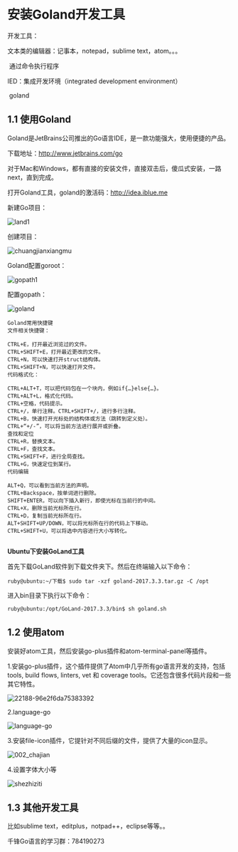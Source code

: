 # 安装Goland开发工具

开发工具：

文本类的编辑器：记事本，notepad，sublime text，atom。。。

​	通过命令执行程序

IED：集成开发环境（integrated development environment）

​	goland



## 1.1 使用Goland

Goland是JetBrains公司推出的Go语言IDE，是一款功能强大，使用便捷的产品。

下载地址：<http://www.jetbrains.com/go>

对于Mac和Windows，都有直接的安装文件，直接双击后，傻瓜式安装，一路next，直到完成。



打开Goland工具，goland的激活码：http://idea.iblue.me



新建Go项目：

![land1](http://7xtcwd.com1.z0.glb.clouddn.com/land1.bmp)



创建项目：

![chuangjianxiangmu](http://7xtcwd.com1.z0.glb.clouddn.com/chuangjianxiangmu.png)



Goland配置goroot：

![gopath1](http://7xtcwd.com1.z0.glb.clouddn.com/gopath1.png)



配置gopath：

![goland](http://7xtcwd.com1.z0.glb.clouddn.com/goland.png)





```
Goland常用快捷键
文件相关快捷键：

CTRL+E，打开最近浏览过的文件。
CTRL+SHIFT+E，打开最近更改的文件。
CTRL+N，可以快速打开struct结构体。
CTRL+SHIFT+N，可以快速打开文件。
代码格式化：

CTRL+ALT+T，可以把代码包在一个块内，例如if{…}else{…}。
CTRL+ALT+L，格式化代码。
CTRL+空格，代码提示。
CTRL+/，单行注释。CTRL+SHIFT+/，进行多行注释。
CTRL+B，快速打开光标处的结构体或方法（跳转到定义处）。
CTRL+“+/-”，可以将当前方法进行展开或折叠。
查找和定位
CTRL+R，替换文本。
CTRL+F，查找文本。
CTRL+SHIFT+F，进行全局查找。
CTRL+G，快速定位到某行。
代码编辑

ALT+Q，可以看到当前方法的声明。
CTRL+Backspace，按单词进行删除。
SHIFT+ENTER，可以向下插入新行，即使光标在当前行的中间。
CTRL+X，删除当前光标所在行。
CTRL+D，复制当前光标所在行。
ALT+SHIFT+UP/DOWN，可以将光标所在行的代码上下移动。
CTRL+SHIFT+U，可以将选中内容进行大小写转化。


```



**Ubuntu下安装GoLand工具**

首先下载GoLand软件到下载文件夹下。然后在终端输入以下命令：

```shell
ruby@ubuntu:~/下载$ sudo tar -xzf goland-2017.3.3.tar.gz -C /opt
```

进入bin目录下执行以下命令：

```shell
ruby@ubuntu:/opt/GoLand-2017.3.3/bin$ sh goland.sh
```







## 1.2 使用atom

安装好atom工具，然后安装go-plus插件和atom-terminal-panel等插件。

1.安装go-plus插件，这个插件提供了Atom中几乎所有go语言开发的支持，包括 tools, build flows, linters, vet 和 coverage tools。它还包含很多代码片段和一些其它特性。



![22188-96e2f6da75383392](http://7xtcwd.com1.z0.glb.clouddn.com/22188-96e2f6da75383392.png)



2.language-go

![language-go](http://7xtcwd.com1.z0.glb.clouddn.com/language-go.jpg)





3.安装file-icon插件，它提针对不同后缀的文件，提供了大量的icon显示。

![002_chajian](http://7xtcwd.com1.z0.glb.clouddn.com/002_chajian.bmp)





4.设置字体大小等

![shezhiziti](http://7xtcwd.com1.z0.glb.clouddn.com/shezhiziti.jpg)



## 1.3 其他开发工具

比如sublime text，editplus，notpad++，eclipse等等。。





千锋Go语言的学习群：784190273

















# 
